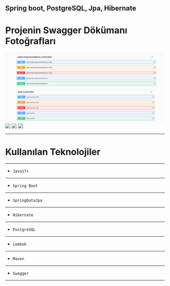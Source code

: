 Spring boot, PostgreSQL, Jpa, Hibernate
---

# Projenin Swagger Dökümanı Fotoğrafları


![](https://github.com/ynskrc23/sales-tracking/blob/master/image/swager.PNG)
![](https://github.com/ynskrc23/sales-tracking/blob/master/image/swager2.PNG)
![](https://github.com/ynskrc23/sales-tracking/blob/master/image/swagger3.PNG)
![](https://github.com/ynskrc23/sales-tracking/blob/master/image/swagger4.PNG)
![](https://github.com/ynskrc23/sales-tracking/blob/master/image/swagger5.PNG)

--- 
# Kullanılan Teknolojiler
---
- `Java17+`
---

- `Spring Boot`
---

- `SpringDataJpa`
---

- `Hibernate`
---

- `PostgreSQL`
---

- `Lombok`
---

- `Maven`
---

- `Swagger`
---


